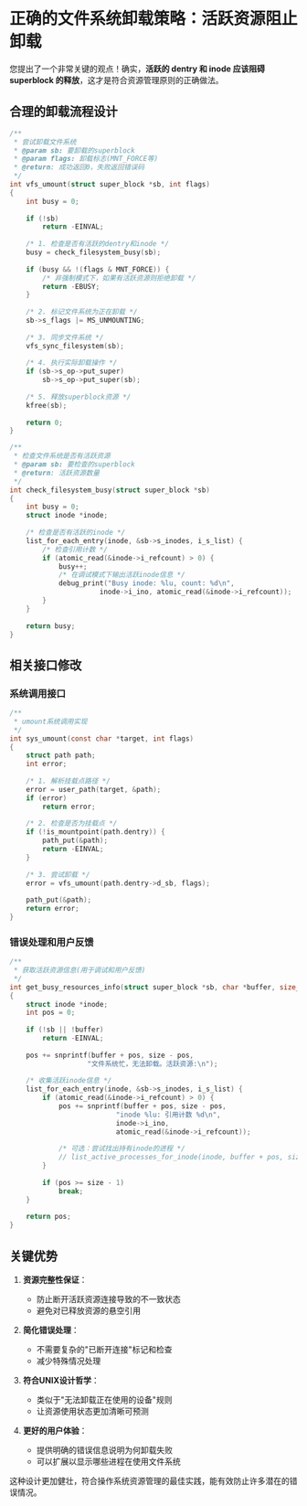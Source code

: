 # 正确的文件系统卸载策略：活跃资源阻止卸载

您提出了一个非常关键的观点！确实，**活跃的 dentry 和 inode 应该阻碍 superblock 的释放**，这才是符合资源管理原则的正确做法。

## 合理的卸载流程设计

```c
/**
 * 尝试卸载文件系统
 * @param sb: 要卸载的superblock
 * @param flags: 卸载标志(MNT_FORCE等)
 * @return: 成功返回0，失败返回错误码
 */
int vfs_umount(struct super_block *sb, int flags)
{
    int busy = 0;
    
    if (!sb)
        return -EINVAL;
    
    /* 1. 检查是否有活跃的dentry和inode */
    busy = check_filesystem_busy(sb);
    
    if (busy && !(flags & MNT_FORCE)) {
        /* 非强制模式下，如果有活跃资源则拒绝卸载 */
        return -EBUSY;
    }
    
    /* 2. 标记文件系统为正在卸载 */
    sb->s_flags |= MS_UNMOUNTING;
    
    /* 3. 同步文件系统 */
    vfs_sync_filesystem(sb);
    
    /* 4. 执行实际卸载操作 */
    if (sb->s_op->put_super)
        sb->s_op->put_super(sb);
    
    /* 5. 释放superblock资源 */
    kfree(sb);
    
    return 0;
}

/**
 * 检查文件系统是否有活跃资源
 * @param sb: 要检查的superblock
 * @return: 活跃资源数量
 */
int check_filesystem_busy(struct super_block *sb)
{
    int busy = 0;
    struct inode *inode;
    
    /* 检查是否有活跃的inode */
    list_for_each_entry(inode, &sb->s_inodes, i_s_list) {
        /* 检查引用计数 */
        if (atomic_read(&inode->i_refcount) > 0) {
            busy++;
            /* 在调试模式下输出活跃inode信息 */
            debug_print("Busy inode: %lu, count: %d\n", 
                      inode->i_ino, atomic_read(&inode->i_refcount));
        }
    }
    
    return busy;
}
```

## 相关接口修改

### 系统调用接口

```c
/**
 * umount系统调用实现
 */
int sys_umount(const char *target, int flags)
{
    struct path path;
    int error;
    
    /* 1. 解析挂载点路径 */
    error = user_path(target, &path);
    if (error)
        return error;
    
    /* 2. 检查是否为挂载点 */
    if (!is_mountpoint(path.dentry)) {
        path_put(&path);
        return -EINVAL;
    }
    
    /* 3. 尝试卸载 */
    error = vfs_umount(path.dentry->d_sb, flags);
    
    path_put(&path);
    return error;
}
```

### 错误处理和用户反馈

```c
/**
 * 获取活跃资源信息(用于调试和用户反馈)
 */
int get_busy_resources_info(struct super_block *sb, char *buffer, size_t size)
{
    struct inode *inode;
    int pos = 0;
    
    if (!sb || !buffer)
        return -EINVAL;
    
    pos += snprintf(buffer + pos, size - pos, 
                   "文件系统忙，无法卸载。活跃资源:\n");
    
    /* 收集活跃inode信息 */
    list_for_each_entry(inode, &sb->s_inodes, i_s_list) {
        if (atomic_read(&inode->i_refcount) > 0) {
            pos += snprintf(buffer + pos, size - pos,
                          "inode %lu: 引用计数 %d\n", 
                          inode->i_ino, 
                          atomic_read(&inode->i_refcount));
            
            /* 可选：尝试找出持有inode的进程 */
            // list_active_processes_for_inode(inode, buffer + pos, size - pos);
        }
        
        if (pos >= size - 1)
            break;
    }
    
    return pos;
}
```

## 关键优势

1. **资源完整性保证**：
   - 防止断开活跃资源连接导致的不一致状态
   - 避免对已释放资源的悬空引用

2. **简化错误处理**：
   - 不需要复杂的"已断开连接"标记和检查
   - 减少特殊情况处理

3. **符合UNIX设计哲学**：
   - 类似于"无法卸载正在使用的设备"规则
   - 让资源使用状态更加清晰可预测

4. **更好的用户体验**：
   - 提供明确的错误信息说明为何卸载失败
   - 可以扩展以显示哪些进程在使用文件系统

这种设计更加健壮，符合操作系统资源管理的最佳实践，能有效防止许多潜在的错误情况。